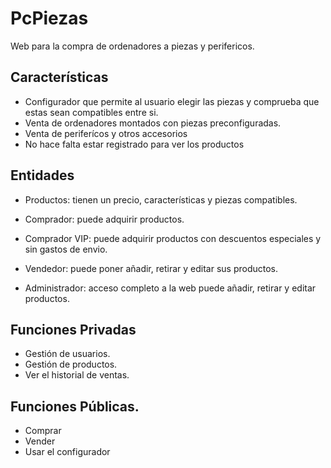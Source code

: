 # PcPiezas
Web para la compra de ordenadores a piezas y perifericos.

## Características

* Configurador que permite al usuario elegir las piezas y comprueba que estas sean compatibles entre si.
* Venta de ordenadores montados con piezas preconfiguradas.
* Venta de periferícos y otros accesorios
* No hace falta estar registrado para ver los productos

## Entidades

* Productos: tienen un precio, características y piezas compatibles. 

* Comprador: puede adquirir productos.
* Comprador VIP: puede adquirir productos con descuentos especiales y sin gastos de envio.
* Vendedor: puede poner añadir, retirar y editar sus productos.
* Administrador: acceso completo a la web puede añadir, retirar y editar productos.

## Funciones Privadas

* Gestión de usuarios.
* Gestión de productos.
* Ver el historial de ventas.

## Funciones Públicas.

* Comprar
* Vender
* Usar el configurador



